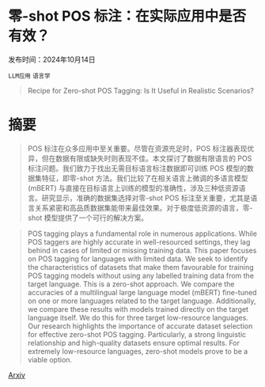 # 零-shot POS 标注：在实际应用中是否有效？

发布时间：2024年10月14日

`LLM应用` `语言学`

> Recipe for Zero-shot POS Tagging: Is It Useful in Realistic Scenarios?

# 摘要

> POS 标注在众多应用中至关重要。尽管在资源充足时，POS 标注器表现优异，但在数据有限或缺失时则表现不佳。本文探讨了数据有限语言的 POS 标注问题。我们致力于找出无需目标语言标注数据即可训练 POS 模型的数据集特征，即零-shot 方法。我们比较了在相关语言上微调的多语言模型 (mBERT) 与直接在目标语言上训练的模型的准确性，涉及三种低资源语言。研究显示，准确的数据集选择对零-shot POS 标注至关重要，尤其是语言关系紧密和高品质数据集能带来最佳效果。对于极度低资源的语言，零-shot 模型提供了一个可行的解决方案。

> POS tagging plays a fundamental role in numerous applications. While POS taggers are highly accurate in well-resourced settings, they lag behind in cases of limited or missing training data. This paper focuses on POS tagging for languages with limited data. We seek to identify the characteristics of datasets that make them favourable for training POS tagging models without using any labelled training data from the target language. This is a zero-shot approach. We compare the accuracies of a multilingual large language model (mBERT) fine-tuned on one or more languages related to the target language. Additionally, we compare these results with models trained directly on the target language itself. We do this for three target low-resource languages. Our research highlights the importance of accurate dataset selection for effective zero-shot POS tagging. Particularly, a strong linguistic relationship and high-quality datasets ensure optimal results. For extremely low-resource languages, zero-shot models prove to be a viable option.

[Arxiv](https://arxiv.org/abs/2410.10576)